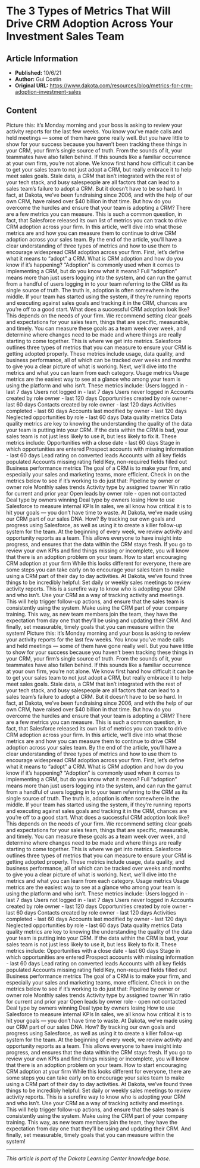 # The 3 Types of Metrics That Will Drive CRM Adoption Across Your Investment Sales Team

## Article Information
- **Published:** 10/6/21
- **Author:** Gui Costin
- **Original URL:** https://www.dakota.com/resources/blog/metrics-for-crm-adoption-investment-sales

## Content

Picture this: it’s Monday morning and your boss is asking to review your activity reports for the last few weeks. You know you’ve made calls and held meetings — some of them have gone really well. But you have little to show for your success because you haven’t been tracking these things in your CRM, your firm’s single source of truth. From the sounds of it, your teammates have also fallen behind. If this sounds like a familiar occurrence at your own firm, you’re not alone. We know first hand how difficult it can be to get your sales team to not just adopt a CRM, but really embrace it to help meet sales goals. Stale data, a CRM that isn’t integrated with the rest of your tech stack, and busy salespeople are all factors that can lead to a sales team’s failure to adopt a CRM. But it doesn’t have to be so hard. In fact, at Dakota, we’ve been fundraising since 2006, and with the help of our own CRM, have raised over $40 billion in that time. But how do you overcome the hurdles and ensure that your team is adopting a CRM? There are a few metrics you can measure. This is such a common question, in fact, that Salesforce released its own list of metrics you can track to drive CRM adoption across your firm. In this article, we’ll dive into what those metrics are and how you can measure them to continue to drive CRM adoption across your sales team. By the end of the article, you’ll have a clear understanding of three types of metrics and how to use them to encourage widespread CRM adoption across your firm. First, let’s define what it means to “adopt” a CRM. What is CRM adoption and how do you know if it’s happening? “Adoption” is commonly used when it comes to implementing a CRM, but do you know what it means? Full “adoption” means more than just users logging into the system, and can run the gamut from a handful of users logging in to your team referring to the CRM as its single source of truth. The truth is, adoption is often somewhere in the middle. If your team has started using the system, if they’re running reports and executing against sales goals and tracking it in the CRM, chances are you’re off to a good start. What does a successful CRM adoption look like? This depends on the needs of your firm. We recommend setting clear goals and expectations for your sales team, things that are specific, measurable, and timely. You can measure these goals as a team week over week, and determine where changes need to be made and where things are really starting to come together. This is where we get into metrics. Salesforce outlines three types of metrics that you can measure to ensure your CRM is getting adopted properly. These metrics include usage, data quality, and business performance, all of which can be tracked over weeks and months to give you a clear picture of what is working. Next, we’ll dive into the metrics and what you can learn from each category. Usage metrics Usage metrics are the easiest way to see at a glance who among your team is using the platform and who isn’t. These metrics include: Users logged in - last 7 days Users not logged in - last 7 days Users never logged in Accounts created by role owner - last 120 days Opportunities created by role owner - last 60 days Contacts created by role owner - last 120 days Activities completed - last 60 days Accounts last modified by owner - last 120 days Neglected opportunities by role - last 60 days Data quality metrics Data quality metrics are key to knowing the understanding the quality of the data your team is putting into your CRM. If the data within the CRM is bad, your sales team is not just less likely to use it, but less likely to fix it. These metrics include: Opportunities with a close date - last 60 days Stage in which opportunities are entered Prospect accounts with missing information - last 60 days Lead rating on converted leads Accounts with all key fields populated Accounts missing rating field Key, non-required fields filled out Business performance metrics The goal of a CRM is to make your firm, and especially your sales and marketing teams, more efficient. Check in on the metrics below to see if it’s working to do just that: Pipeline by owner or owner role Monthly sales trends Activity type by assigned towner Win ratio for current and prior year Open leads by owner role - open not contacted Deal type by owners winning Deal type by owners losing How to use Salesforce to measure internal KPIs In sales, we all know how critical it is to hit your goals — you don’t have time to waste. At Dakota, we’ve made using our CRM part of our sales DNA. How? By tracking our own goals and progress using Salesforce, as well as using it to create a killer follow-up system for the team. At the beginning of every week, we review activity and opportunity reports as a team. This allows everyone to have insight into progress, and ensures that the data within the CRM stays fresh. If you go to review your own KPIs and find things missing or incomplete, you will know that there is an adoption problem on your team. How to start encouraging CRM adoption at your firm While this looks different for everyone, there are some steps you can take early on to encourage your sales team to make using a CRM part of their day to day activities. At Dakota, we’ve found three things to be incredibly helpful: Set daily or weekly sales meetings to review activity reports. This is a surefire way to know who is adopting your CRM and who isn’t. Use your CRM as a way of tracking activity and meetings. This will help trigger follow-up actions, and ensure that the sales team is consistently using the system. Make using the CRM part of your company training. This way, as new team members join the team, they have the expectation from day one that they’ll be using and updating their CRM. And finally, set measurable, timely goals that you can measure within the system! Picture this: it’s Monday morning and your boss is asking to review your activity reports for the last few weeks. You know you’ve made calls and held meetings — some of them have gone really well. But you have little to show for your success because you haven’t been tracking these things in your CRM, your firm’s single source of truth. From the sounds of it, your teammates have also fallen behind. If this sounds like a familiar occurrence at your own firm, you’re not alone. We know first hand how difficult it can be to get your sales team to not just adopt a CRM, but really embrace it to help meet sales goals. Stale data, a CRM that isn’t integrated with the rest of your tech stack, and busy salespeople are all factors that can lead to a sales team’s failure to adopt a CRM. But it doesn’t have to be so hard. In fact, at Dakota, we’ve been fundraising since 2006, and with the help of our own CRM, have raised over $40 billion in that time. But how do you overcome the hurdles and ensure that your team is adopting a CRM? There are a few metrics you can measure. This is such a common question, in fact, that Salesforce released its own list of metrics you can track to drive CRM adoption across your firm. In this article, we’ll dive into what those metrics are and how you can measure them to continue to drive CRM adoption across your sales team. By the end of the article, you’ll have a clear understanding of three types of metrics and how to use them to encourage widespread CRM adoption across your firm. First, let’s define what it means to “adopt” a CRM. What is CRM adoption and how do you know if it’s happening? “Adoption” is commonly used when it comes to implementing a CRM, but do you know what it means? Full “adoption” means more than just users logging into the system, and can run the gamut from a handful of users logging in to your team referring to the CRM as its single source of truth. The truth is, adoption is often somewhere in the middle. If your team has started using the system, if they’re running reports and executing against sales goals and tracking it in the CRM, chances are you’re off to a good start. What does a successful CRM adoption look like? This depends on the needs of your firm. We recommend setting clear goals and expectations for your sales team, things that are specific, measurable, and timely. You can measure these goals as a team week over week, and determine where changes need to be made and where things are really starting to come together. This is where we get into metrics. Salesforce outlines three types of metrics that you can measure to ensure your CRM is getting adopted properly. These metrics include usage, data quality, and business performance, all of which can be tracked over weeks and months to give you a clear picture of what is working. Next, we’ll dive into the metrics and what you can learn from each category. Usage metrics Usage metrics are the easiest way to see at a glance who among your team is using the platform and who isn’t. These metrics include: Users logged in - last 7 days Users not logged in - last 7 days Users never logged in Accounts created by role owner - last 120 days Opportunities created by role owner - last 60 days Contacts created by role owner - last 120 days Activities completed - last 60 days Accounts last modified by owner - last 120 days Neglected opportunities by role - last 60 days Data quality metrics Data quality metrics are key to knowing the understanding the quality of the data your team is putting into your CRM. If the data within the CRM is bad, your sales team is not just less likely to use it, but less likely to fix it. These metrics include: Opportunities with a close date - last 60 days Stage in which opportunities are entered Prospect accounts with missing information - last 60 days Lead rating on converted leads Accounts with all key fields populated Accounts missing rating field Key, non-required fields filled out Business performance metrics The goal of a CRM is to make your firm, and especially your sales and marketing teams, more efficient. Check in on the metrics below to see if it’s working to do just that: Pipeline by owner or owner role Monthly sales trends Activity type by assigned towner Win ratio for current and prior year Open leads by owner role - open not contacted Deal type by owners winning Deal type by owners losing How to use Salesforce to measure internal KPIs In sales, we all know how critical it is to hit your goals — you don’t have time to waste. At Dakota, we’ve made using our CRM part of our sales DNA. How? By tracking our own goals and progress using Salesforce, as well as using it to create a killer follow-up system for the team. At the beginning of every week, we review activity and opportunity reports as a team. This allows everyone to have insight into progress, and ensures that the data within the CRM stays fresh. If you go to review your own KPIs and find things missing or incomplete, you will know that there is an adoption problem on your team. How to start encouraging CRM adoption at your firm While this looks different for everyone, there are some steps you can take early on to encourage your sales team to make using a CRM part of their day to day activities. At Dakota, we’ve found three things to be incredibly helpful: Set daily or weekly sales meetings to review activity reports. This is a surefire way to know who is adopting your CRM and who isn’t. Use your CRM as a way of tracking activity and meetings. This will help trigger follow-up actions, and ensure that the sales team is consistently using the system. Make using the CRM part of your company training. This way, as new team members join the team, they have the expectation from day one that they’ll be using and updating their CRM. And finally, set measurable, timely goals that you can measure within the system!

---

*This article is part of the Dakota Learning Center knowledge base.*